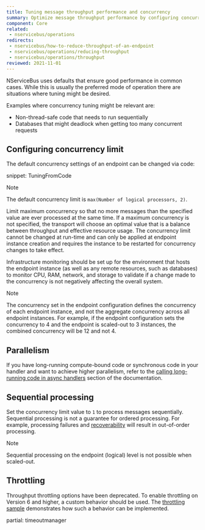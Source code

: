 ```yaml
---
title: Tuning message throughput performance and concurrency
summary: Optimize message throughput performance by configuring concurrency
component: Core
related:
 - nservicebus/operations
redirects:
 - nservicebus/how-to-reduce-throughput-of-an-endpoint
 - nservicebus/operations/reducing-throughput
 - nservicebus/operations/throughput
reviewed: 2021-11-01
---
```


NServiceBus uses defaults that ensure good performance in common cases. While this is usually the preferred mode of operation there are situations where tuning might be desired.

Examples where concurrency tuning might be relevant are:

* Non-thread-safe code that needs to run sequentially
* Databases that might deadlock when getting too many concurrent requests

## Configuring concurrency limit

The default concurrency settings of an endpoint can be changed via code:

snippet: TuningFromCode

> [!NOTE]
> The default concurrency limit is `max(Number of logical processors, 2)`.

Limit maximum concurrency so that no more messages than the specified value are ever processed at the same time. If a maximum concurrency is not specified, the transport will choose an optimal value that is a balance between throughput and effective resource usage. The concurrency limit cannot be changed at run-time and can only be applied at endpoint instance creation and requires the instance to be restarted for concurrency changes to take effect.

Infrastructure monitoring should be set up for the environment that hosts the endpoint instance (as well as any remote resources, such as databases) to monitor CPU, RAM, network, and storage to validate if a change made to the concurrency is not negatively affecting the overall system.

> [!NOTE]
> The concurrency set in the endpoint configuration defines the concurrency of each endpoint instance, and not the aggregate concurrency across all endpoint instances. For example, if the endpoint configuration sets the concurrency to 4 and the endpoint is scaled-out to 3 instances, the combined concurrency will be 12 and not 4.

## Parallelism

If you have long-running compute-bound code or synchronous code in your handler and want to achieve higher parallelism, refer to the [calling long-running code in async handlers](/nservicebus/handlers/async-handlers.md#calling-long-running-compute-bound-code) section of the documentation.

## Sequential processing

Set the concurrency limit value to `1` to process messages sequentially. Sequential processing is not a guarantee for ordered processing. For example, processing failures and [recoverability](/nservicebus/recoverability/) will result in out-of-order processing.

> [!NOTE]
> Sequential processing on the endpoint (logical) level is not possible when scaled-out.

## Throttling

Throughput throttling options have been deprecated. To enable throttling on Version 6 and higher, a custom behavior should be used. The [throttling sample](/samples/throttling/) demonstrates how such a behavior can be implemented.

partial: timeoutmanager
